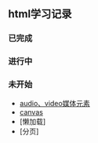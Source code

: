 

## html学习记录


### 已完成


### 进行中


### 未开始
- [audio、video媒体元素](./media-html.html)
- [canvas](./canvas.html)
- [懒加载]
- [分页]